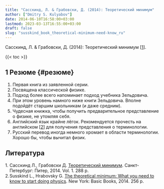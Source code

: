 ```yaml
---
title: "Сасскинд, Л. & Грабовски, Д. (2014): Теоретический минимум"
author: ["Dmitry S. Kulyabov"]
date: 2014-06-10T16:58:00+03:00
lastmod: 2023-03-13T16:55:00+03:00
draft: false
slug: "susskind_book_theoretical-minimum-need-know_ru"
---
```


Сасскинд, Л. &amp; Грабовски, Д. (2014): Теоретический минимум [<a href="#citeproc_bib_item_1">1</a>].

<!--more-->

{{< toc >}}


## <span class="section-num">1</span> Резюме {#резюме}

1.  Первая книга из заявленной серии.
2.  Посвящена классической физике.
3.  Подход более всего напоминает подход учебника Зельдовича.
4.  При этом уровень намного ниже книги Зельдовича. Вполне подойдёт старшим школьникам (и даже средним).
5.  Чудесная книжка, чтобы получить предварительное представление о физике, не утомляя себя.
6.  Английский язык крайне лёгок. Рекомендуется прочесть на английском [<a href="#citeproc_bib_item_2">2</a>] для получения представления о терминологии.
7.  Русский перевод иногда немного хромает в области терминологии. Хорошо бы, чтобы вычитал физик.

## Литература

<style>.csl-left-margin{float: left; padding-right: 0em;}
 .csl-right-inline{margin: 0 0 0 1em;}</style><div class="csl-bib-body">
  <div class="csl-entry"><a id="citeproc_bib_item_1"></a>
    <div class="csl-left-margin">1.</div><div class="csl-right-inline">Сасскинд Л., Грабовски Д. <a href="https://libgen.li/ads.php?md5=33a42a84575b028e93eecdcd17d8f565">Теоретический минимум</a>. Санкт-Петербург: Питер, 2014. Vol. 1. 288 p.</div>
  </div>
  <div class="csl-entry"><a id="citeproc_bib_item_2"></a>
    <div class="csl-left-margin">2.</div><div class="csl-right-inline">Susskind L., Hrabovsky G. <a href="https://libgen.li/ads.php?md5=fd758fa1972887e461f7d73a5fcea35b">The theoretical minimum: What you need to know to start doing physics</a>. New York: Basic Books, 2014. 256 p.</div>
  </div>
</div>
